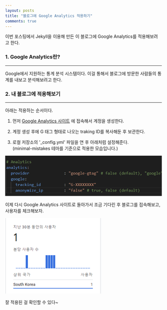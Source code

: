 ```yaml
---
layout: posts
title: "블로그에 Google Analytics 적용하기"
comments: true
---
```


이번 포스팅에서 Jekyll을 이용해 만든 이 블로그에 Google Analytics를 적용해보려고 한다.

### 1. Google Analytics란?
---

Google에서 지원하는 통계 분석 시스템이다. 이걸 통해서 블로그에 방문한 사람들의 통계를 내보고 분석해보려고 한다.
     
    
### 2. 내 블로그에 적용해보기
---

아래는 적용하는 순서이다.
   
 1. 먼저 [Google Analytics 사이트](https://analytics.google.com/) 에 접속해서 계정을 생성한다.      
   
 2. 계정 생성 후에 G 태그 형태로 나오는 traking ID를 복사해둔 후 보관한다.   
   
 3. 로컬 저장소의 '_config.yml' 파일을 연 후 아래처럼 설정해준다.   
 (minimal-mistakes 테마를 기준으로 적용한 모습입니다.)
   
 ![Analytics](/assets/img/analytics.png)
   
이제 다시 Google Analytics 사이트로 돌아가서 조금 기다린 후 블로그를 접속해보고, 사용자를 체크해보자.

 ![User](/assets/img/user_count.png)

잘 적용된 걸 확인할 수 있다~